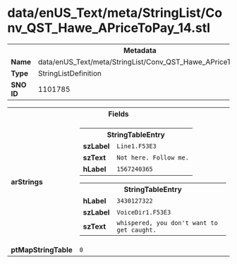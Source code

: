 <h1>data/enUS_Text/meta/StringList/Conv_QST_Hawe_APriceToPay_14.stl</h1><table><tr><th colspan="100%">Metadata</th></tr><tr><td><b>Name</b></td><td>data/enUS_Text/meta/StringList/Conv_QST_Hawe_APriceToPay_14.stl</td></tr><tr><td><b>Type</b></td><td>StringListDefinition</td></tr><tr><td><b>SNO ID</b></td><td>1101785</td></tr></table>

<table><tr><th colspan="100%">Fields</th></tr><tr><td><b>arStrings</b></td><td><table><tr><th colspan="100%">StringTableEntry</th></tr><tr><td><b>szLabel</b></td><td><code>Line1.F53E3</code></td></tr><tr><td><b>szText</b></td><td><code>Not here. Follow me.</code></td></tr><tr><td><b>hLabel</b></td><td><code>1567240365</code></td></tr></table>


<table><tr><th colspan="100%">StringTableEntry</th></tr><tr><td><b>hLabel</b></td><td><code>3430127322</code></td></tr><tr><td><b>szLabel</b></td><td><code>VoiceDir1.F53E3</code></td></tr><tr><td><b>szText</b></td><td><code>whispered, you don't want to get caught.</code></td></tr></table>


</td></tr><tr><td><b>ptMapStringTable</b></td><td><code>0</code></td></tr></table>

